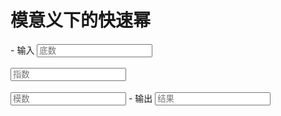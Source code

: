 # 模意义下的快速幂

<div class="grid cards" id="calc" markdown>
- 输入
    <input class="md-input md-input--stretch" id="input-x" type="number" placeholder="底数">
    <br><br>
    <input class="md-input md-input--stretch" id="input-y" type="number" placeholder="指数">
    <br><br>
    <input class="md-input md-input--stretch" id="input-p" type="number" placeholder="模数">
- 输出
    <input class="md-input md-input--stretch" id="output" placeholder="结果" readonly>
</div>

<script>
window.onload = function() {
    register_calc($("#calc"), function(params) {
        x = parseInt(params.x.val()), y = parseInt(params.y.val()), p = parseInt(params.p.val());
        if(!Number.isInteger(x) || !Number.isInteger(y) || !Number.isInteger(p) ||
            x < 0 || y < 0 || p <= 0) return "参数错误";
        if(y > 1e18 || p > 1e18) return "超出计算范围";
        if(x > p) return "底数不能大于模数";
        return String(pow(x, y, p));
    }, {x: $("#input-x"), y: $("#input-y"), p: $("#input-p")}, $("#output"));
}
</script>
